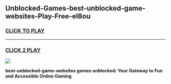 
## Unblocked-Games-best-unblocked-game-websites-Play-Free-el8ou
<h3>
<a href="https://premium76.site?title=best-unblocked-game-websites&ref=24M">CLICK TO PLAY</a></h3>
<hr>

<h3>
<a href="https://premium76.site?title=best-unblocked-game-websites&ref=24M">CLICK 2 PLAY</a>
  
</h3>

<a href="https://premium76.site?title=best-unblocked-game-websites&ref=24M"><img src="https://clearcache.store/games.png"></a>


**best-unblocked-game-websites games unblocked: Your Gateway to Fun and Accessible Online Gaming**

